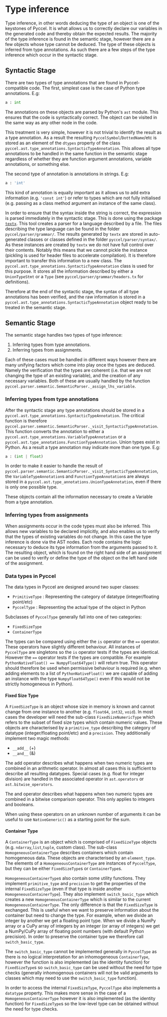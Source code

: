 # Type inference

Type inference, in other words deducing the type of an object is one of the keystones of Pyccel. It is what allows us to correctly declare our variables in the generated code and thereby obtain the expected results. The majority of the type inference is found in the semantic stage, however there are a few objects whose type cannot be deduced. The type of these objects is inferred from type annotations. As such there are a few steps of the type inference which occur in the syntactic stage.

## Syntactic Stage

There are two types of type annotations that are found in Pyccel-compatible code. The first, simplest case is the case of Python type annotations. E.g:
```python
a : int
```
The annotations on these objects are parsed by Python's `ast` module. This ensures that the code is syntactically correct. The object can be visited in the same way as any other node in the code.

This treatment is very simple, however it is not trivial to identify the result as a type annotation. As a result the resulting `PyccelSymbol`/`DottedName`/etc is stored as an element of the `dtypes` property of the class `pyccel.ast.type_annotations.SyntacticTypeAnnotation`. This allows all type annotations to be handled in the same function in the semantic stage regardless of whether they are function argument annotations, variable annotations, or something else.

The second type of annotation is annotations in strings. E.g:
```python
a : 'int'
```
This kind of annotation is equally important as it allows us to add extra information (e.g. `'const int'`) or refer to types which are not fully initialised (e.g. passing as a class method argument an instance of the same class).

In order to ensure that the syntax inside the string is correct, the expression is parsed immediately in the syntactic stage. This is done using the package [`textx`](http://textx.github.io/textX/3.1/). This tool creates a parser for a language described by a file. The files describing the type language can be found in the folder `pyccel/parser/grammar/`. The results generated by `textx` are stored in auto-generated classes or classes defined in the folder `pyccel/parser/syntax/`. As these instances are created by `textx` we do not have full control over their contents. Notably this means that we cannot pickle the instance (pickling is used for header files to accelerate compilation). It is therefore important to transfer this information to a new class. The `pyccel.ast.type_annotations.SyntacticTypeAnnotation` class is used for this purpose. It stores all the information described by either a `UnionTypeStmt` or a `Type` (see `pyccel/parser/grammar/headers.tx` for definitions).

Therefore at the end of the syntactic stage, the syntax of all type annotations has been verified, and the raw information is stored in a `pyccel.ast.type_annotations.SyntacticTypeAnnotation` object ready to be treated in the semantic stage.

## Semantic Stage

The semantic stage handles two types of type inference:
1.  Inferring types from type annotations.
2.  Inferring types from assignments.

Each of these cases must be handled in different ways however there are many unifying factors which come into play once the types are deduced. Namely the verification that the types are coherent (i.e. that we are not changing the type of an existing variable), and the creation of any necessary variables. Both of these are usually handled by the function `pyccel.parser.semantic.SemanticParser._assign_lhs_variable`.

### Inferring types from type annotations

After the syntactic stage any type annotations should be stored in a `pyccel.ast.type_annotations.SyntacticTypeAnnotation`. The critical function is therefore `pyccel.parser.semantic.SemanticParser._visit_SyntacticTypeAnnotation`. This function converts the annotation to either a `pyccel.ast.type_annotations.VariableTypeAnnotation` or a `pyccel.ast.type_annotations.FunctionTypeAnnotation`. Union types exist in Python. As a result a type annotation may indicate more than one type. E.g:
```python
a : (int | float)
```
In order to make it easier to handle the result of `pyccel.parser.semantic.SemanticParser._visit_SyntacticTypeAnnotation`, the `VariableTypeAnnotation`s and `FunctionTypeAnnotation`s are always stored in a `pyccel.ast.type_annotations.UnionTypeAnnotation`, even if there is only one possible type.

These objects contain all the information necessary to create a Variable from a type annotation.

### Inferring types from assignments

When assignments occur in the code types must also be inferred. This allows new variables to be declared implicitly, and also enables us to verify that the types of existing variables do not change. In this case the type inference is done via the AST nodes. Each node contains the logic necessary to deduce its type information from the arguments passed to it. The resulting object, which is found on the right hand side of an assignment can be used to verify or define the type of the object on the left hand side of the assignment.

### Data types in Pyccel

The data types in Pyccel are designed around two super classes:
-   `PrimitiveType` : Representing the category of datatype (integer/floating point/etc)
-   `PyccelType` : Representing the actual type of the object in Python

Subclasses of `PyccelType` generally fall into one of two categories:
-   `FixedSizeType`
-   `ContainerType`

The types can be compared using either the `is` operator or the `==` operator. These operators have slightly different behaviour. All instances of `PyccelType` are singletons so the `is` operator tests if the types are identical. However the `==` operator tests if the types are compatible. For example `PythonNativeFloat() == NumpyFloat64Type()` will return true. This operator should therefore be used when permissive behaviour is required (e.g. when adding elements to a list of `PythonNativeFloat()` we are capable of adding an instance with the type `NumpyFloat64Type()` even if this would not be strictly homogeneous in Python).

#### Fixed Size Type
A `FixedSizeType` is an object whose size in memory is known and cannot change from one instance to another (e.g. `float64`, `int32`, `void`). In most cases the developer will need the sub-class `FixedSizeNumericType` which refers to the subset of fixed size types which contain numeric values. These objects are characterised by a `primitive_type` describing the category of datatype (integer/floating point/etc) and a `precision`. They additionally implement two magic methods:
-   `__add__` (+)
-   `__and__` (&)

The add operator describes what happens when two numeric types are combined in an arithmetic operator. In almost all cases this is sufficient to describe all resulting datatypes. Special cases (e.g. float for integer division) are handled in the associated operator in `ast.operators` or `ast.bitwise_operators`.

The and operator describes what happens when two numeric types are combined in a bitwise comparison operator. This only applies to integers and booleans.

When using these operators on an unknown number of arguments it can be useful to use `NativeGeneric()` as a starting point for the sum.

#### Container Type
A `ContainerType` is an object which is comprised of `FixedSizeType` objects (e.g. `ndarray`,`list`,`tuple`, custom class). The sub-class `HomogeneousContainerType` describes containers which contain homogeneous data. These objects are characterised by an `element_type`. The elements of a `HomogeneousContainerType` are instances of `PyccelType`, but they can be either `FixedSizeType`s or `ContainerType`s.

`HomogeneousContainerType`s also contain some utility functions. They implement `primitive_type` and `precision` to get the properties of the internal `FixedSizeType` (even if that type is inside another `HomogeneousContainerType`). They also implement `switch_basic_type` which creates a new `HomogeneousContainerType` which is similar to the current `HomogeneousContainerType`. The only difference is that the `FixedSizeType` is exchanged. This is useful when we want to preserve information about the container but need to change the type. For example, when we divide an integer by another we get a floating point type. When we divide a NumPy array or a CuPy array of integers by an integer (or array of integers) we get a NumPy/CuPy array of floating point numbers (with default Python precision). In order to preserve the container type we therefore call `switch_basic_type`.

The `switch_basic_type` cannot be implemented generally in `PyccelType` as there is no logical interpretation for an inhomogeneous `ContainerType`, however the function is also implemented (as the identity function) for `FixedSizeType`s so `switch_basic_type` can be used without the need for type checks (generally inhomogenous containers will not be valid arguments to classes which may need to use the `switch_basic_type` function).

In order to access the internal `FixedSizeType`, `PyccelType` also implements a `datatype` property. This makes more sense in the case of a `HomogeneousContainerType` however it is also implemented (as the identity function) for `FixedSizeType`s so the low-level type can be obtained without the need for type checks.
